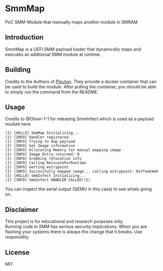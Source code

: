 # SmmMap
PoC SMM-Module that manually maps another module in SMRAM

## Introduction
SmmMap is a UEFI SMM payload loader that dynamically maps and executes an additional SMM module at runtime.

## Building

Credits to the Authors of [Plouton](https://github.com/pRain1337/plouton/tree/main/Plouton-UEFI#option-1-building-on-docker-windows-linux-os-x). They provide a docker container that can be used to build the module. 
After pulling the container, you should be able to simply run the command from the README.

## Usage

Credits to @Oliver-1-1 for releasing SmmInfect which is used as a payload module here.
```
(I) [HELLO] SmmMap Initializing... 
(I) [INFO] Handler registered 
(I) [INFO] Trying to map payload 
(I) [INFO] Get Image information 
(I) [INFO] Allocating Memory for manual mapping image 
(I) [INFO] Image Entry returned: 0 
(I) [INFO] Grabbing relocation info 
(I) [INFO] Calling RelocateForRuntime 
(I) [INFO] Getting entrypoint 
(I) [INFO] Successfully mapped image... calling entrypoint: 0x7fee64e6 
(I) [HELLO] SmmInfect Initializing... 
(I) [INFO] SmmInfect HANDLER CALLED!(I)
```

You can inspect the serial output (QEMU in this case) to see whats going on.

## Disclaimer

This project is for educational and research purposes only.  
Running code in SMM has serious security implications. When you are flashing your systems there is always the change that it breaks. Use responsibly.

## License

MIT
